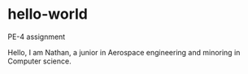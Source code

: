 # hello-world
PE-4 assignment

Hello, I am Nathan, a junior in Aerospace engineering and minoring in Computer science.
